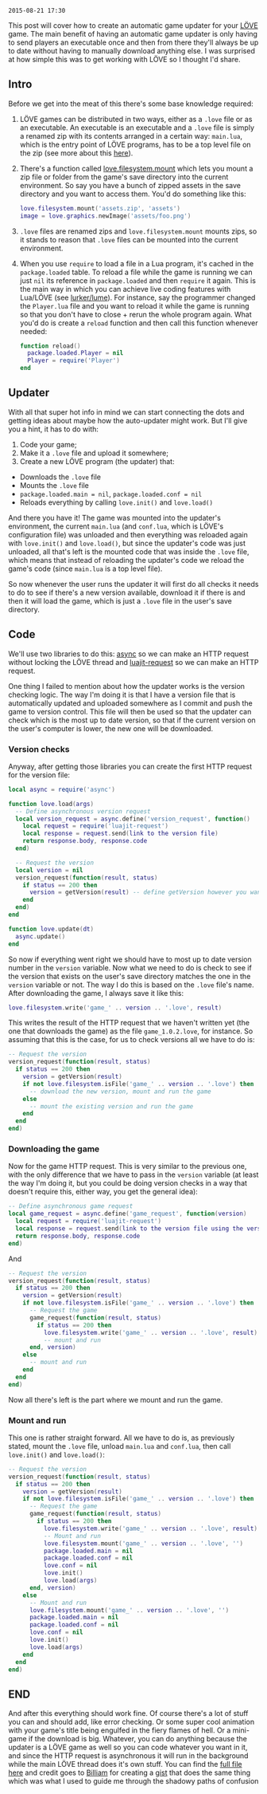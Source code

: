 `2015-08-21 17:30`

This post will cover how to create an automatic game updater for your [LÖVE](https://love2d.org/) game. The main benefit of having an automatic game updater is only having to send players an executable once and then from there they'll always be up to date without having to manually download anything else. I was surprised at how simple this was to get working with LÖVE so I thought I'd share.

## Intro

Before we get into the meat of this there's some base knowledge required:

1. LÖVE games can be distributed in two ways, either as a `.love` file or as an executable. An executable is an executable and a `.love` file is simply a renamed zip with its contents arranged in a certain way: `main.lua`, which is the entry point of LÖVE programs, has to be a top level file on the zip (see more about this [here](https://love2d.org/wiki/Game_Distribution)).

2. There's a function called [love.filesystem.mount](https://love2d.org/wiki/love.filesystem.mount) which lets you mount a zip file or folder from the game's save directory into the current environment. So say you have a bunch of zipped assets in the save directory and you want to access them. You'd do something like this:

    ```lua
    love.filesystem.mount('assets.zip', 'assets')
    image = love.graphics.newImage('assets/foo.png')
    ```

3. `.love` files are renamed zips and `love.filesystem.mount` mounts zips, so it stands to reason that `.love` files can be mounted into the current environment.

4. When you use `require` to load a file in a Lua program, it's cached in the `package.loaded` table. To reload a file while the game is running we can just `nil` its reference in `package.loaded` and then `require` it again. This is the main way in which you can achieve live coding features with Lua/LÖVE (see [lurker/lume](https://github.com/rxi/lurker)). For instance, say the programmer changed the `Player.lua` file and you want to reload it while the game is running so that you don't have to close + rerun the whole program again. What you'd do is create a `reload` function and then call this function whenever needed:

    ```lua
    function reload()
      package.loaded.Player = nil
      Player = require('Player')
    end
    ```

## Updater

With all that super hot info in mind we can start connecting the dots and getting ideas about maybe how the auto-updater might work. But I'll give you a hint, it has to do with:

1. Code your game;
2. Make it a `.love` file and upload it somewhere;
3. Create a new LÖVE program (the updater) that:
  * Downloads the `.love` file
  * Mounts the `.love` file
  * `package.loaded.main = nil`, `package.loaded.conf = nil`
  * Reloads everything by calling `love.init()` and `love.load()`

And there you have it! The game was mounted into the updater's environment, the current `main.lua` (and `conf.lua`, which is LÖVE's configuration file) was unloaded and then everything was reloaded again with `love.init()` and `love.load()`, but since the updater's code was just unloaded, all that's left is the mounted code that was inside the `.love` file, which means that instead of reloading the updater's code we reload the game's code (since `main.lua` is a top level file).

So now whenever the user runs the updater it will first do all checks it needs to do to see if there's a new version available, download it if there is and then it will load the game, which is just a `.love` file in the user's save directory.

## Code

We'll use two libraries to do this: [async](http://docs.bartbes.com/async) so we can make an HTTP request without locking the LÖVE thread and [luajit-request](https://github.com/LPGhatguy/luajit-request) so we can make an HTTP request.

One thing I failed to mention about how the updater works is the version checking logic. The way I'm doing it is that I have a version file that is automatically updated and uploaded somewhere as I commit and push the game to version control. This file will then be used so that the updater can check which is the most up to date version, so that if the current version on the user's computer is lower, the new one will be downloaded.

### Version checks

Anyway, after getting those libraries you can create the first HTTP request for the version file:

```lua
local async = require('async')

function love.load(args)
  -- Define asynchronous version request
  local version_request = async.define('version_request', function()
    local request = require('luajit-request')
    local response = request.send(link to the version file)
    return response.body, response.code
  end)

  -- Request the version
  local version = nil
  version_request(function(result, status)
    if status == 200 then
      version = getVersion(result) -- define getVersion however you want based on your version file   
    end
  end)
end

function love.update(dt)
  async.update()
end
```

So now if everything went right we should have to most up to date version number in the `version` variable. Now what we need to do is check to see if the version that exists on the user's save directory matches the one in the `version` variable or not. The way I do this is based on the `.love` file's name. After downloading the game, I always save it like this:

```lua
love.filesystem.write('game_' .. version .. '.love', result)
```

This writes the result of the HTTP request that we haven't written yet (the one that downloads the game) as the file `game_1.0.2.love`, for instance. So assuming that this is the case, for us to check versions all we have to do is:

```lua
-- Request the version
version_request(function(result, status)
  if status == 200 then
    version = getVersion(result) 
    if not love.filesystem.isFile('game_' .. version .. '.love') then
      -- download the new version, mount and run the game
    else 
      -- mount the existing version and run the game
    end
  end
end)
```

### Downloading the game

Now for the game HTTP request. This is very similar to the previous one, with the only difference that we have to pass in the `version` variable (at least the way I'm doing it, but you could be doing version checks in a way that doesn't require this, either way, you get the general idea):

```lua
-- Define asynchronous game request
local game_request = async.define('game_request', function(version)
  local request = require('luajit-request')
  local response = request.send(link to the version file using the version variable)
  return response.body, response.code
end)
```

And

```lua
-- Request the version
version_request(function(result, status)
  if status == 200 then
    version = getVersion(result) 
    if not love.filesystem.isFile('game_' .. version .. '.love') then
      -- Request the game
      game_request(function(result, status)
        if status == 200 then
          love.filesystem.write('game_' .. version .. '.love', result)
          -- mount and run
      end, version)
    else 
      -- mount and run
    end
  end
end)
```

Now all there's left is the part where we mount and run the game.

### Mount and run

This one is rather straight forward. All we have to do is, as previously stated, mount the `.love` file,  unload `main.lua` and `conf.lua`, then call `love.init()` and `love.load()`:

```lua
-- Request the version
version_request(function(result, status)
  if status == 200 then
    version = getVersion(result) 
    if not love.filesystem.isFile('game_' .. version .. '.love') then
      -- Request the game
      game_request(function(result, status)
        if status == 200 then
          love.filesystem.write('game_' .. version .. '.love', result)
          -- Mount and run
          love.filesystem.mount('game_' .. version .. '.love', '')
          package.loaded.main = nil
          package.loaded.conf = nil
          love.conf = nil
          love.init()
          love.load(args)
      end, version)
    else 
      -- Mount and run
      love.filesystem.mount('game_' .. version .. '.love', '')
      package.loaded.main = nil
      package.loaded.conf = nil
      love.conf = nil
      love.init()
      love.load(args)
    end
  end
end)
```

## END

And after this everything should work fine. Of course there's a lot of stuff you can and should add, like error checking. Or some super cool animation with your game's title being engulfed in the fiery flames of hell. Or a mini-game if the download is big. Whatever, you can do anything because the updater is a LÖVE game as well so you can code whatever you want in it, and since the HTTP request is asynchronous it will run in the background while the main LÖVE thread does it's own stuff. You can find the [full file here](https://gist.github.com/adonaac/4d5043c0bfd90b6b558b) and credit goes to [Billiam](https://github.com/Billiam) for creating a [gist](https://gist.github.com/Billiam/2d827cd944fffbdfc7fa) that does the same thing which was what I used to guide me through the shadowy paths of confusion
